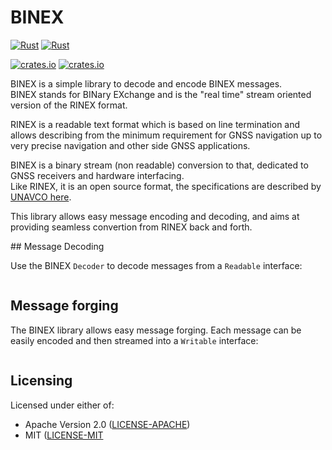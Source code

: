 # BINEX

[![Rust](https://github.com/georust/rinex/actions/workflows/rust.yml/badge.svg)](https://github.com/georust/rinex/actions/workflows/rust.yml)
[![Rust](https://github.com/georust/rinex/actions/workflows/daily.yml/badge.svg)](https://github.com/georust/rinex/actions/workflows/daily.yml)

[![crates.io](https://img.shields.io/crates/v/binex.svg)](https://crates.io/crates/binex)
[![crates.io](https://docs.rs/binex/badge.svg)](https://docs.rs/binex/badge.svg)

BINEX is a simple library to decode and encode BINEX messages.  
BINEX stands for BINary EXchange and is the "real time" stream oriented
version of the RINEX format.

RINEX is a readable text format which is based on line termination and allows describing
from the minimum requirement for GNSS navigation up to very precise navigation and
other side GNSS applications.

BINEX is a binary stream (non readable) conversion to that, dedicated to GNSS receivers and hardware interfacing.  
Like RINEX, it is an open source format, the specifications are described by
[UNAVCO here](https://www.unavco.org/data/gps-gnss/data-formats/binex).

This library allows easy message encoding and decoding, and aims at providing seamless
convertion from RINEX back and forth.

## Message Decoding

Use the BINEX `Decoder` to decode messages from a `Readable` interface:

```rust
```

## Message forging

The BINEX library allows easy message forging. Each message can be easily encoded and then
streamed into a `Writable` interface:

```rust
```

## Licensing

Licensed under either of:

* Apache Version 2.0 ([LICENSE-APACHE](http://www.apache.org/licenses/LICENSE-2.0))
* MIT ([LICENSE-MIT](http://opensource.org/licenses/MIT)
